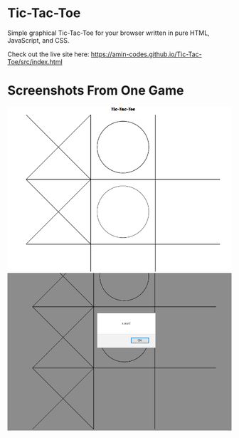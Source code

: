 # Tic-Tac-Toe
Simple graphical Tic-Tac-Toe for your browser written in pure HTML, JavaScript, and CSS.

Check out the live site here: https://amin-codes.github.io/Tic-Tac-Toe/src/index.html
# Screenshots From One Game

![Screenshot 1](screenshots/demo_1.PNG)
![Screenshot 2](screenshots/demo_2.PNG)
